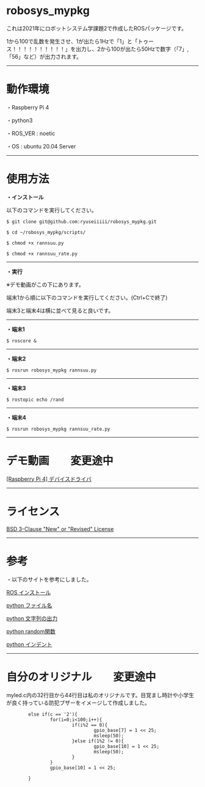 # robosys_mypkg
これは2021年にロボットシステム学課題2で作成したROSパッケージです。

1から100で乱数を発生させ、1が出たら1Hzで「1」と「トゥース！！！！！！！！！！」を出力し、2から100が出たら50Hzで数字（「7」,「56」など）が出力されます。
***
# 動作環境
・Raspberry Pi 4

・python3

・ROS_VER : noetic

・OS : ubuntu 20.04 Server
***

# 使用方法
**・インストール**

以下のコマンドを実行してください。

```
$ git clone git@github.com:ryuseiiiii/robosys_mypkg.git

$ cd ~/robosys_mypkg/scripts/

$ chmod +x rannsuu.py

$ chmod +x rannsuu_rate.py
```
***
**・実行**

※デモ動画がこの下にあります。

端末1から順に以下のコマンドを実行してください。(Ctrl+Cで終了)

端末3と端末4は横に並べて見ると良いです。
***
**・端末1**
```
$ roscore &
```
***
**・端末2**
```
$ rosrun robosys_mypkg rannsuu.py
```
***
**・端末3**
```
$ rostopic echo /rand
```
***
**・端末4**
```
$ rosrun robosys_mypkg rannsuu_rate.py
```
***
# デモ動画　　変更途中
[[Raspberry Pi 4] デバイスドライバ](https://www.youtube.com/watch?v=oNSrJS55dIE)
***
# ライセンス
[BSD 3-Clause "New" or "Revised" License](https://github.com/ryuseiiiii/robosys_mypkg/blob/main/LICENSE)
***
# 参考
・以下のサイトを参考にしました。

[ROS インストール](https://github.com/ryuichiueda/ros_setup_scripts_Ubuntu20.04_server)

[python ファイル名](https://teratail.com/questions/173842)

[python 文字列の出力](https://qiita.com/Morio/items/4614b2f4483b1d8e5cc1#:~:text=%E7%94%BB%E9%9D%A2%E3%81%B8%E3%81%AE%E6%96%87%E5%AD%97%E5%88%97%E3%81%AE%E5%87%BA%E5%8A%9B%E3%81%AF%E3%83%97%E3%83%AD%E3%82%B0%E3%83%A9%E3%83%A0%E3%81%AE%E5%9F%BA%E6%9C%AC%E4%B8%AD%E3%81%AE%E5%9F%BA%E6%9C%AC%E3%81%A7%E3%81%99%E3%80%82%20Python%E3%81%AB%E3%81%8A%E3%81%91%E3%82%8B%E7%94%BB%E9%9D%A2%E3%81%B8%E3%81%AE%E5%87%BA%E5%8A%9B%E3%81%AB%E3%81%AF%E3%80%8Cprint%E9%96%A2%E6%95%B0%E3%80%8D%E3%82%92%E4%BD%BF%E3%81%84%E3%81%BE%E3%81%99%E3%80%82,Python%E3%82%92%E4%BD%BF%E3%81%86%E4%B8%8A%E3%81%A7%E3%80%81print%E9%96%A2%E6%95%B0%E3%81%AF%E6%AC%A0%E3%81%8B%E3%81%99%E4%BA%8B%E3%81%8C%E5%87%BA%E6%9D%A5%E3%81%AA%E3%81%84%E3%82%82%E3%81%AE%E3%81%A7%E3%81%99%E3%80%82%20%E4%BB%8A%E5%9B%9E%E3%81%AFprint%E9%96%A2%E6%95%B0%E3%81%AE%E4%BD%BF%E3%81%84%E6%96%B9%E3%81%AB%E3%81%A4%E3%81%84%E3%81%A6%E8%AA%AC%E6%98%8E%E3%81%97%E3%81%BE%E3%81%99%E3%80%82%20print%E9%96%A2%E6%95%B0%E3%81%AF%E3%80%81%E6%96%87%E5%AD%97%E5%88%97%E3%82%92%E7%94%BB%E9%9D%A2%E3%81%AB%E5%87%BA%E5%8A%9B%E3%81%99%E3%82%8B%E9%96%A2%E6%95%B0%E3%81%A7%E3%81%99%E3%80%82)

[python random関数](https://techacademy.jp/magazine/15821)

[python インデント](https://www.sejuku.net/blog/71596)
***
# 自分のオリジナル　　変更途中
myled.c内の32行目から44行目は私のオリジナルです。目覚まし時計や小学生が良く持っている防犯ブザーをイメージして作成しました。
```
        else if(c == '2'){
                for(i=0;i<100;i++){
                        if(i%2 == 0){
                                gpio_base[7] = 1 << 25;
                                msleep(50);
                        }else if(1%2 != 0){
                                gpio_base[10] = 1 << 25;
                                msleep(50);
                        }
                }
                gpio_base[10] = 1 << 25;

        }
```
